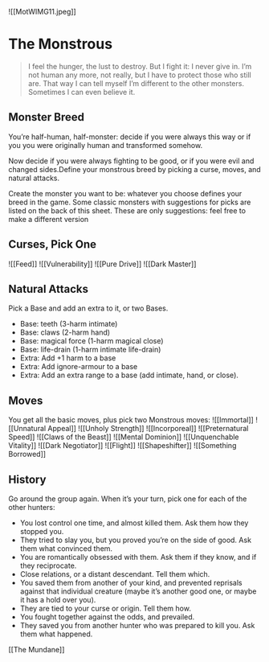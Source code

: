 ![[MotWIMG11.jpeg]]
# The Monstrous

> I feel the hunger, the lust to destroy. But I fight it: I never give in. I’m not human any more, not really, but I have to protect those who still are. That way I can tell myself I’m different to the other monsters. Sometimes I can even believe it.

## Monster Breed 

You’re half-human, half-monster: decide if you were always this way or if you you were originally human and transformed somehow.

Now decide if you were always fighting to be good, or if you were evil and changed sides.Define your monstrous breed by picking a curse, moves, and natural attacks.

Create the monster you want to be: whatever you choose defines your breed in the game. Some classic monsters with suggestions for picks are listed on the back of this sheet. These are only suggestions: feel free to make a different version

## Curses, Pick One
![[Feed]]
![[Vulnerability]]
![[Pure Drive]]
![[Dark Master]] 
## Natural Attacks
Pick a Base and add an extra to it, or two Bases.
- Base: teeth (3-harm intimate)
- Base: claws (2-harm hand)
- Base: magical force (1-harm magical close)
- Base: life-drain (1-harm intimate life-drain)
- Extra: Add +1 harm to a base
- Extra: Add ignore-armour to a base
- Extra: Add an extra range to a base (add intimate, hand, or close).

## Moves

You get all the basic moves, plus pick two Monstrous moves:
![[Immortal]]
![[Unnatural Appeal]]
![[Unholy Strength]]
![[Incorporeal]]
![[Preternatural Speed]]
![[Claws of the Beast]]
![[Mental Dominion]]
![[Unquenchable Vitality]]
![[Dark Negotiator]]
![[Flight]]
![[Shapeshifter]]
![[Something Borrowed]]
## History
Go around the group again. When it’s your turn, pick one for each of the other hunters:
- You lost control one time, and almost killed them. Ask them how they stopped you.
- They tried to slay you, but you proved you’re on the side of good. Ask them what convinced them.
- You are romantically obsessed with them. Ask them if they know, and if they reciprocate.
- Close relations, or a distant descendant. Tell them which.
- You saved them from another of your kind, and prevented reprisals against that individual creature (maybe it’s another good one, or maybe it has a hold over you).
- They are tied to your curse or origin. Tell them how.
- You fought together against the odds, and prevailed.
- They saved you from another hunter who was prepared to kill you. Ask them what happened.

[[The Mundane]]